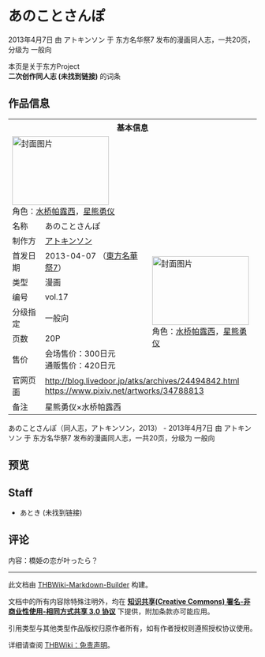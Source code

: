 # あのことさんぽ

<!-- source html: G:\repos\THBWiki-Markdown-Builder\THBWikiMarkdown\Temp\main\e\e8\ns0%3A%E3%81%82%E3%81%AE%E3%81%93%E3%81%A8%E3%81%95%E3%82%93%E3%81%BD.html -->

2013年4月7日 由 アトキンソン 于 东方名华祭7 发布的漫画同人志，一共20页，分级为 一般向

本页是关于东方Project  
 **二次创作同人志 (未找到链接)** 的词条
## 作品信息

<table><tbody><tr><th colspan="3">基本信息</th></tr><tr><td class="cover-artwork-mobile" colspan="2"><a href="./文件-あのことさんぽ封面.png.md" class="image" title="封面图片"><img alt="封面图片" src="https://upload.thwiki.cc/thumb/1/1e/%E3%81%82%E3%81%AE%E3%81%93%E3%81%A8%E3%81%95%E3%82%93%E3%81%BD%E5%B0%81%E9%9D%A2.png/196px-%E3%81%82%E3%81%AE%E3%81%93%E3%81%A8%E3%81%95%E3%82%93%E3%81%BD%E5%B0%81%E9%9D%A2.png" decoding="async" loading="lazy" width="196" height="139" srcset="https://upload.thwiki.cc/thumb/1/1e/%E3%81%82%E3%81%AE%E3%81%93%E3%81%A8%E3%81%95%E3%82%93%E3%81%BD%E5%B0%81%E9%9D%A2.png/294px-%E3%81%82%E3%81%AE%E3%81%93%E3%81%A8%E3%81%95%E3%82%93%E3%81%BD%E5%B0%81%E9%9D%A2.png 1.5x, https://upload.thwiki.cc/thumb/1/1e/%E3%81%82%E3%81%AE%E3%81%93%E3%81%A8%E3%81%95%E3%82%93%E3%81%BD%E5%B0%81%E9%9D%A2.png/392px-%E3%81%82%E3%81%AE%E3%81%93%E3%81%A8%E3%81%95%E3%82%93%E3%81%BD%E5%B0%81%E9%9D%A2.png 2x" data-file-width="1125" data-file-height="800"></a><div class="cover-char">角色：<a href="./水桥帕露西.md" title="水桥帕露西">水桥帕露西</a>，<a href="./星熊勇仪.md" title="星熊勇仪">星熊勇仪</a></div></td>
</tr><tr><td class="label">名称</td><td colspan="2"> あのことさんぽ </td></tr><tr><td class="label">制作方</td><td><a href="./アトキンソン.md" title="アトキンソン">アトキンソン</a></td><td class="cover-artwork" rowspan="7" style="min-width:196px;"><a href="./文件-あのことさんぽ封面.png.md" class="image" title="封面图片"><img alt="封面图片" src="https://upload.thwiki.cc/thumb/1/1e/%E3%81%82%E3%81%AE%E3%81%93%E3%81%A8%E3%81%95%E3%82%93%E3%81%BD%E5%B0%81%E9%9D%A2.png/196px-%E3%81%82%E3%81%AE%E3%81%93%E3%81%A8%E3%81%95%E3%82%93%E3%81%BD%E5%B0%81%E9%9D%A2.png" decoding="async" loading="lazy" width="196" height="139" srcset="https://upload.thwiki.cc/thumb/1/1e/%E3%81%82%E3%81%AE%E3%81%93%E3%81%A8%E3%81%95%E3%82%93%E3%81%BD%E5%B0%81%E9%9D%A2.png/294px-%E3%81%82%E3%81%AE%E3%81%93%E3%81%A8%E3%81%95%E3%82%93%E3%81%BD%E5%B0%81%E9%9D%A2.png 1.5x, https://upload.thwiki.cc/thumb/1/1e/%E3%81%82%E3%81%AE%E3%81%93%E3%81%A8%E3%81%95%E3%82%93%E3%81%BD%E5%B0%81%E9%9D%A2.png/392px-%E3%81%82%E3%81%AE%E3%81%93%E3%81%A8%E3%81%95%E3%82%93%E3%81%BD%E5%B0%81%E9%9D%A2.png 2x" data-file-width="1125" data-file-height="800"></a><div class="cover-char">角色：<a href="./水桥帕露西.md" title="水桥帕露西">水桥帕露西</a>，<a href="./星熊勇仪.md" title="星熊勇仪">星熊勇仪</a></div></td>
</tr><tr><td class="label">首发日期</td><td>2013-04-07&#160;（<a href="/展会作品列表?e=%E4%B8%9C%E6%96%B9%E5%90%8D%E5%8D%8E%E7%A5%AD%237">東方名華祭7</a>）</td></tr><tr><td class="label">类型</td><td>漫画</td></tr><tr><td class="label">编号</td><td>vol.17</td></tr><tr><td class="label">分级指定</td><td>一般向</td></tr><tr><td class="label">页数</td><td>20P</td></tr><tr><td class="label">售价</td><td>会场售价：300日元<br>通贩售价：420日元</td></tr>
<tr><td class="label">官网页面</td><td colspan="2"><a rel="nofollow" class="external free" href="http://blog.livedoor.jp/atks/archives/24494842.html">http://blog.livedoor.jp/atks/archives/24494842.html</a><br><a rel="nofollow" class="external free" href="https://www.pixiv.net/artworks/34788813">https://www.pixiv.net/artworks/34788813</a></td></tr><tr><td class="label">备注</td><td colspan="2">星熊勇仪×水桥帕露西</td></tr></tbody></table>

あのことさんぽ（同人志，アトキンソン，2013） - 2013年4月7日 由 アトキンソン 于 东方名华祭7 发布的漫画同人志，一共20页，分级为 一般向
## 预览
## Staff
- あとき (未找到链接)

## 评论
  
内容：橋姫の恋が叶ったら？
  
  
  

  





---

此文档由 [THBWiki-Markdown-Builder](https://github.com/Delsin-Yu/THBWiki-Markdown-Builder) 构建。

文档中的所有内容除特殊注明外，均在 [**知识共享(Creative Commons) 署名-非商业性使用-相同方式共享 3.0 协议**](https://creativecommons.org/licenses/by-sa/3.0/deed.zh-hans) 下提供，附加条款亦可能应用。

引用类型与其他类型作品版权归原作者所有，如有作者授权则遵照授权协议使用。

详细请查阅 [THBWiki：免责声明](https://thbwiki.cc/THBWiki:%E5%85%8D%E8%B4%A3%E5%A3%B0%E6%98%8E)。

